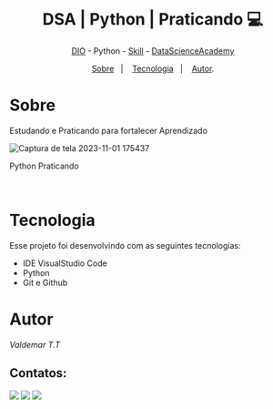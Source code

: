 <h1 align="center"> DSA | Python | Praticando 💻 </h1>

<p align="center"> <a href="https://web.dio.me/home" target="_blank">DIO</a> - Python - <a href="https://www.dio.me/users/vteider" target="_blank">Skill</a> - <a href="https://www.datascienceacademy.com.br/path-player?courseid=fundamentos-de-linguagem-python-para-analise-de-dados-e-data-science&unit=63c449535781735628091772Unit" target="_blank">DataScienceAcademy</a> </p>

<p align="center">
<a href="#sobre">Sobre</a>&nbsp;&nbsp;&nbsp|&nbsp;&nbsp;&nbsp;
<a href="#tecnologia">Tecnologia</a>&nbsp;&nbsp;&nbsp|&nbsp;&nbsp;&nbsp;
<a href="#autor">Autor</a>.</p>

# Sobre
Estudando e Praticando para fortalecer Aprendizado 

![Captura de tela 2023-11-01 175437](https://github.com/1985Valdemar/DSA-Python/assets/114195427/e9298b0c-4629-46af-a799-e5b8c2746006)

<p> Python Praticando </p>

<br>

# Tecnologia

Esse projeto foi desenvolvindo com as seguintes tecnologias:

- IDE VisualStudio Code
- Python
- Git e Github

# Autor

_Valdemar T.T_
<br>

## Contatos:

<div>
  
<a href="https://www.dio.me/users/vteider" target="_blank"><img loading="lazy" src="https://img.shields.io/badge/Perfil-FF0000?style=for-the-badge&logo=Perfil&logoColor=white" target="_blank"></a>
<a href = "mailto:vteider@yahoo.com.br"><img loading="lazy" src="https://img.shields.io/badge/Email-33BD01?style=for-the-badge&logo=yahoo&logoColor=white" target="_blank"></a>
<a href="https://www.linkedin.com/in/valdemar-teider-5336b394/" target="_blank"><img loading="lazy" src="https://img.shields.io/badge/VALDEMAR-0077B5?style=for-the-badge&logo=linkedin&logoColor=white" target="_blank"></a>   
</div>
  

